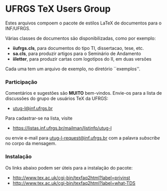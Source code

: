 UFRGS TeX Users Group
=====================

Estes arquivos compoem o pacote de estilos LaTeX de documentos para o INF/UFRGS. 

Várias classes de documentos são disponibilizadas, como por exemplo:

  * **iiufrgs.cls**, para documentos do tipo TI, dissertacao, tese, etc.
  * **sa.cls**, para produzir artigos para o Seminário de Andamento
  * **iiletter**, para produzir cartas com logotípos do II, em duas versões

Cada uma tem um arquivo de exemplo, no diretório ``exemplos''.

### Participação

Comentários e sugestões são **MUITO** bem-vindos. Envie-os para a lista de discussões do grupo de usuários TeX da UFRGS:

  * utug-l@inf.ufrgs.br

Para cadastrar-se na lista, visite

  * https://listas.inf.ufrgs.br/mailman/listinfo/utug-l

ou envie e-mail para utug-l-request@inf.ufrgs.br com a palavra _subscribe_ no corpo da mensagem.

### Instalação

Os links abaixo podem ser úteis para a instalação do pacote:

  * http://www.tex.ac.uk/cgi-bin/texfaq2html?label=privinst
  * http://www.tex.ac.uk/cgi-bin/texfaq2html?label=what-TDS
